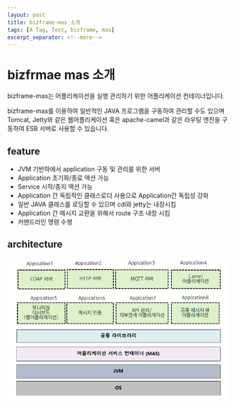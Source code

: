 ```yaml
---
layout: post
title: bizframe-mas 소개 
tags: [A Tag, Test, bizframe, mas]
excerpt_separator: <!--more-->
---
```


# bizfrmae mas 소개  

bizframe-mas는 어플리케이션을 실행 관리하기 위한 어플리케이션 컨테이너입니다.  
<!--more-->
bizframe-mas를 이용하여 일반적인 JAVA 프로그램을 구동하여 관리할 수도 있으며 
Tomcat, Jetty와 같은 웹어플리케이션 혹은 apache-camel과 같은 라우팅 엔진을 구동하여 ESB 서버로 사용할 수 있습니다.    

 
## feature 

 * JVM 기반하에서 application 구동 및 관리를 위한 서버
 * Application 초기화/종료 액션 가능
 * Service 시작/중지 액션 가능
 * Application 간 독립적인 클래스로더 사용으로 Application간 독립성 강화 
 * 일반 JAVA 클래스를 로딩할 수 있으며 cdi와 jetty는 내장시킴
 * Application 간 메시지 교환을 위해서 route 구조 내장 시킴
 * 커맨드라인 명령 수행 


## architecture

 ![bizframe-mas 아키텍처](/images/architecture.png)


 